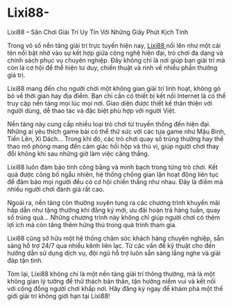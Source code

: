 # Lixi88-
Lixi88 – Sân Chơi Giải Trí Uy Tín Với Những Giây Phút Kịch Tính

Trong vô số nền tảng giải trí trực tuyến hiện nay, <a href=https://lixi88-online.com> Lixi88 </a>  nổi lên như một cái tên nổi bật nhờ vào sự kết hợp giữa công nghệ hiện đại, trò chơi đa dạng và chính sách phục vụ chuyên nghiệp. Đây không chỉ là nơi giúp bạn giải trí mà còn là cơ hội để thể hiện tư duy, chiến thuật và rinh về nhiều phần thưởng giá trị.

Lixi88 mang đến cho người chơi một không gian giải trí linh hoạt, không gò bó về thời gian hay địa điểm. Bạn chỉ cần có thiết bị kết nối Internet là có thể truy cập nền tảng mọi lúc mọi nơi. Giao diện được thiết kế thân thiện với người dùng, dễ thao tác và đặc biệt phù hợp với người Việt.

Nền tảng này cung cấp nhiều loại trò chơi từ truyền thống đến hiện đại. Những ai yêu thích game bài có thể thử sức với các tựa game như Mậu Binh, Tiến Lên, Xì Dách… Trong khi đó, các trò chơi quay số trúng thưởng hay thể thao mô phỏng mang đến cảm giác hồi hộp và thú vị, giúp người chơi thay đổi không khí sau những giờ làm việc căng thẳng.

Lixi88 luôn đảm bảo tính công bằng và minh bạch trong từng trò chơi. Kết quả được công bố ngẫu nhiên, hệ thống chống gian lận hoạt động liên tục để đảm bảo mọi người đều có cơ hội chiến thắng như nhau. Đây là điểm mà nhiều người chơi đánh giá rất cao.

Ngoài ra, nền tảng còn thường xuyên tung ra các chương trình khuyến mãi hấp dẫn như tặng thưởng khi đăng ký mới, ưu đãi hoàn trả hàng tuần, quay số trúng quà… Những chương trình này không chỉ giúp người chơi có thêm lợi ích mà còn tăng thêm hứng thú trong quá trình tham gia.

Lixi88 cũng sở hữu một hệ thống chăm sóc khách hàng chuyên nghiệp, sẵn sàng hỗ trợ 24/7 qua nhiều kênh liên lạc. Từ các vấn đề kỹ thuật cho đến hướng dẫn sử dụng dịch vụ, đội ngũ hỗ trợ luôn sẵn sàng lắng nghe và giải đáp tận tình.

Tóm lại, Lixi88 không chỉ là một nền tảng giải trí thông thường, mà là một không gian lý tưởng để thử thách bản thân, tận hưởng niềm vui và kết nối với cộng đồng người chơi khắp nơi. Hãy đăng ký ngay để khám phá một thế giới giải trí không giới hạn tại Lixi88!
